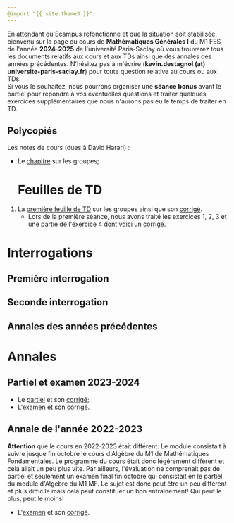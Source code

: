 ```yaml
---
@import "{{ site.theme3 }}";
---
```


En attendant qu'Ecampus refonctionne et que la situation soit stabilisée, bienvenu sur la page du cours de **Mathématiques Générales I** du M1 FES de l'année **2024-2025** de l'université Paris-Saclay où vous trouverez tous les documents relatifs aux cours et aux TDs ainsi que des annales des années précédentes. N'hésitez pas à m'écrire (**kevin.destagnol (at) universite-paris-saclay.fr**) pour toute question relative au cours ou aux TDs.<br>
Si vous le souhaitez, nous pourrons organiser une **séance bonus** avant le partiel pour répondre à vos éventuelles questions et traiter quelques exercices supplémentaires que nous n'aurons pas eu le temps de traiter en TD.


## Polycopiés

Les notes de cours (dues à David Harari) :<br>

*  Le <a href="https://www.imo.universite-paris-saclay.fr/~david.harari/enseignement/m1fes25/groupfes25.pdf">chapitre</a> sur les groupes;

   # Feuilles de TD

1. La <a href="TD1_groupes_2024_FES.pdf">première feuille de TD</a> sur les groupes ainsi que son <a href="https://kevindestagnol.github.io/algebre.github.io/erreur">corrigé</a>.
   * Lors de la première séance, nous avons traité les exercices 1, 2, 3 et une partie de l'exercice 4 dont voici un <a href="TD1_correction_partielle_FES.pdf">corrigé</a>.

# Interrogations

## Première interrogation

## Seconde interrogation

## Annales des années précédentes

# Annales


## Partiel et examen 2023-2024

* Le <a href="https://www.imo.universite-paris-saclay.fr/~david.harari/enseignement/m1fes24/octfes24.pdf">partiel</a> et son <a href="https://www.imo.universite-paris-saclay.fr/~david.harari/enseignement/m1fes24/coroctfes24.pdf">corrigé</a>;
* L'<a href="https://www.imo.universite-paris-saclay.fr/~david.harari/enseignement/m1fes24/decfes24.pdf">examen</a> et son <a href="https://www.imo.universite-paris-saclay.fr/~david.harari/enseignement/m1fes24/cordecfes24.pdf">corrigé</a>.

## Annale de l'année 2022-2023

**Attention** que le cours en 2022-2023 était différent. Le module consistait à suivre jusque fin octobre le cours d'Algèbre du M1 de Mathématiques Fondamentales. Le programme du cours était donc légérement différent et cela allait un peu plus vite. Par ailleurs, l'évaluation ne comprenait pas de partiel et seulement un examen final fin octobre qui consistait en le partiel du module d'Algèbre du M1 MF. Le sujet est donc peut être un peu différent et plus difficile mais cela peut constituer un bon entraînement! Qui peut le plus, peut le moins!

* L'<a href="https://www.imo.universite-paris-saclay.fr/~david.harari/enseignement/m1fes24/oct22.pdf">examen</a> et son <a href="https://www.imo.universite-paris-saclay.fr/~david.harari/enseignement/m1fes24/coroct22.pdf">corrigé</a>.

